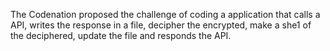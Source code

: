 The Codenation proposed the challenge of coding a application that calls a API, writes the response in a file, decipher the encrypted, make a she1 of the deciphered, update the file and responds the API.
